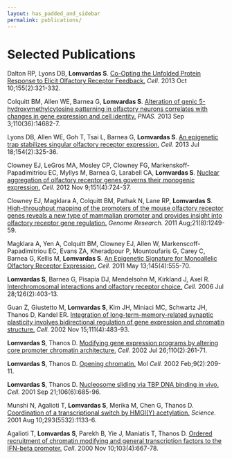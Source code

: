 ```yaml
---
layout: has_padded_and_sidebar
permalink: publications/
---
```

<h1 class="page-header">Selected Publications</h1>

Dalton RP, Lyons DB, **Lomvardas S**. [Co-Opting the Unfolded Protein Response to Elicit Olfactory Receptor Feedback.][1] *Cell.* 2013 Oct 10;155(2):321-332.

Colquitt BM, Allen WE, Barnea G, **Lomvardas S**. [Alteration of genic 5-hydroxymethylcytosine patterning in olfactory neurons correlates with changes in gene expression and cell identity.][2] *PNAS.* 2013 Sep 3;110(36):14682-7. 

Lyons DB, Allen WE, Goh T, Tsai L, Barnea G, **Lomvardas S**. [An epigenetic trap stabilizes singular olfactory receptor expression.][3] *Cell.* 2013 Jul 18;154(2):325-36. 

Clowney EJ, LeGros MA, Mosley CP, Clowney FG, Markenskoff-Papadimitriou EC, Myllys M, Barnea G, Larabell CA, **Lomvardas S**. [Nuclear aggregation of olfactory receptor genes governs their monogenic expression.][4] *Cell.* 2012 Nov 9;151(4):724-37.

Clowney EJ, Magklara A, Colquitt BM, Pathak N, Lane RP, **Lomvardas S**. [High-throughput mapping of the promoters of the mouse olfactory receptor genes reveals a new type of mammalian promoter and provides insight into olfactory receptor gene regulation.][5] *Genome Research.* 2011 Aug;21(8):1249-59. 

Magklara A, Yen A, Colquitt BM, Clowney EJ, Allen W, Markenscoff-Papadimitriou EC, Evans ZA, Kheradpour P, Mountoufaris G, Carey C, Barnea G, Kellis M, **Lomvardas S**. [An Epigenetic Signature for Monoallelic Olfactory Receptor Expression.][6] *Cell.* 2011 May 13;145(4):555-70.

**Lomvardas S**, Barnea G, Pisapia DJ, Mendelsohn M, Kirkland J, Axel R. [Interchromosomal interactions and olfactory receptor choice.][7] *Cell.* 2006 Jul 28;126(2):403-13.

Guan Z, Giustetto M, **Lomvardas S**, Kim JH, Miniaci MC, Schwartz JH, Thanos D, Kandel ER. [Integration of long-term-memory-related synaptic plasticity involves bidirectional regulation of gene expression and chromatin structure.][8] *Cell.* 2002 Nov 15;111(4):483-93.

**Lomvardas S**, Thanos D. [Modifying gene expression programs by altering core promoter chromatin architecture.][9] *Cell.* 2002 Jul 26;110(2):261-71.

**Lomvardas S**, Thanos D. [Opening chromatin.][10] Mol *Cell.* 2002 Feb;9(2):209-11.

**Lomvardas S**, Thanos D. [Nucleosome sliding via TBP DNA binding in vivo.][11] *Cell.* 2001 Sep 21;106(6):685-96.

Munshi N, Agalioti T, **Lomvardas S**, Merika M, Chen G, Thanos D. [Coordination of a transcriptional switch by HMGI(Y) acetylation.][12] *Science.* 2001 Aug 10;293(5532):1133-6.

Agalioti T, **Lomvardas S**, Parekh B, Yie J, Maniatis T, Thanos D. [Ordered recruitment of chromatin modifying and general transcription factors to the IFN-beta promoter.][13] *Cell.* 2000 Nov 10;103(4):667-78.

[1]: http://www.ncbi.nlm.nih.gov/pubmed/24120133 "Co-Opting the Unfolded Protein Response to Elicit Olfactory Receptor Feedback."
[2]: http://www.ncbi.nlm.nih.gov/pubmed/23969834 "Alteration of genic 5-hydroxymethylcytosine patterning in olfactory neurons correlates with changes in gene expression and cell "
[3]: http://www.ncbi.nlm.nih.gov/pubmed/23870122 "An epigenetic trap stabilizes singular olfactory receptor expression."
[4]: http://www.ncbi.nlm.nih.gov/pubmed/23141535 "Nuclear aggregation of olfactory receptor genes governs their monogenic expression."
[5]: http://www.ncbi.nlm.nih.gov/pubmed/21705439 "High-throughput mapping of the promoters of the mouse olfactory receptor genes reveals a new type of mammalian promoter and provides "
[6]: http://www.ncbi.nlm.nih.gov/pubmed/21529909 "An Epigenetic Signature for Monoallelic Olfactory Receptor Expression."
[7]: http://www.ncbi.nlm.nih.gov/pubmed/16873069 "Interchromosomal interactions and olfactory receptor choice."
[8]: http://www.ncbi.nlm.nih.gov/pubmed/12437922 "Integration of long-term-memory-related synaptic plasticity involves bidirectional regulation of gene "
[9]: http://www.ncbi.nlm.nih.gov/pubmed/12150933 "Modifying gene expression programs by altering core promoter chromatin architecture."
[10]: http://www.ncbi.nlm.nih.gov/pubmed/11864594 "Opening chromatin."
[11]: http://www.ncbi.nlm.nih.gov/pubmed/11572775 "Nucleosome sliding via TBP DNA binding in vivo."
[12]: http://www.ncbi.nlm.nih.gov/pubmed/11498590 "Coordination of a transcriptional switch by HMGI(Y) acetylation."
[13]: http://www.ncbi.nlm.nih.gov/pubmed/11106736 "Ordered recruitment of chromatin modifying and general transcription "
